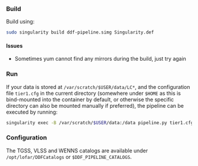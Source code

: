 ### Build ###
Build using:
```bash
sudo singularity build ddf-pipeline.simg Singularity.def
```

#### Issues ####
* Sometimes yum cannot find any mirrors during the build, just try again

### Run ###
If your data is stored at `/var/scratch/$USER/data/LC*`, and the configuration file `tier1.cfg` in the current directory (somewhere under `$HOME` as this is bind-mounted into the container by default, or otherwise the specific directory can also be mounted manually if preferred), the pipeline can be executed by running:
```bash
singularity exec -B /var/scratch/$USER/data:/data pipeline.py tier1.cfg
```

### Configuration ###
The TGSS, VLSS and WENNS catalogs are available under `/opt/lofar/DDFCatalogs` or `$DDF_PIPELINE_CATALOGS`.